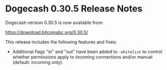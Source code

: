 # Dogecash 0.30.5 Release Notes

Dogecash version 0.30.5 is now available from:

  <https://download.bitcoinabc.org/0.30.5/>

This release includes the following features and fixes:
  - Additional flags "in" and "out" have been added to `-whitelist` to control whether
    permissions apply to incoming connections and/or manual (default: incoming only).
